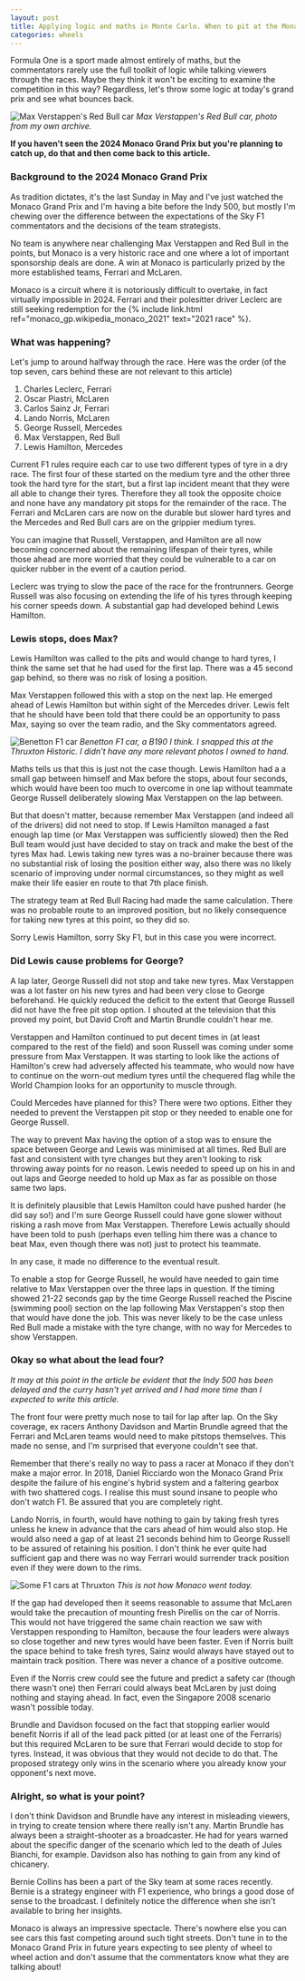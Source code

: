 ```yaml
---
layout: post
title: Applying logic and maths in Monte Carlo. When to pit at the Monaco Grand Prix?
categories: wheels
---
```


Formula One is a sport made almost entirely of maths, but the commentators rarely use the full toolkit of logic while talking viewers through the races. Maybe they think it won't be exciting to examine the competition in this way? Regardless, let's throw some logic at today's grand prix and see what bounces back.

![Max Verstappen's Red Bull car](/public/img/redbull.jpeg)
*Max Verstappen's Red Bull car, photo from my own archive.*

**If you haven't seen the 2024 Monaco Grand Prix but you're planning to catch up, do that and then come back to this article.**<!--excerpt-end-->

### Background to the 2024 Monaco Grand Prix

As tradition dictates, it's the last Sunday in May and I've just watched the Monaco Grand Prix and I'm having a bite before the Indy 500, but mostly I'm chewing over the difference between the expectations of the Sky F1 commentators and the decisions of the team strategists.

No team is anywhere near challenging Max Verstappen and Red Bull in the points, but Monaco is a very historic race and one where a lot of important sponsorship deals are done. A win at Monaco is particularly prized by the more established teams, Ferrari and McLaren.

Monaco is a circuit where it is notoriously difficult to overtake, in fact virtually impossible in 2024. Ferrari and their polesitter driver Leclerc are still seeking redemption for the {% include link.html ref="monaco_gp.wikipedia_monaco_2021" text="2021 race" %}.

### What was happening?

Let's jump to around halfway through the race. Here was the order (of the top seven, cars behind these are not relevant to this article)

1. Charles Leclerc, Ferrari
2. Oscar Piastri, McLaren
3. Carlos Sainz Jr, Ferrari
4. Lando Norris, McLaren
5. George Russell, Mercedes
6. Max Verstappen, Red Bull
7. Lewis Hamilton, Mercedes

Current F1 rules require each car to use two different types of tyre in a dry race. The first four of these started on the medium tyre and the other three took the hard tyre for the start, but a first lap incident meant that they were all able to change their tyres. Therefore they all took the opposite choice and none have any mandatory pit stops for the remainder of the race. The Ferrari and McLaren cars are now on the durable but slower hard tyres and the Mercedes and Red Bull cars are on the grippier medium tyres.

You can imagine that Russell, Verstappen, and Hamilton are all now becoming concerned about the remaining lifespan of their tyres, while those ahead are more worried that they could be vulnerable to a car on quicker rubber in the event of a caution period.

Leclerc was trying to slow the pace of the race for the frontrunners. George Russell was also focusing on extending the life of his tyres through keeping his corner speeds down. A substantial gap had developed behind Lewis Hamilton.

### Lewis stops, does Max?

Lewis Hamilton was called to the pits and would change to hard tyres, I think the same set that he had used for the first lap. There was a 45 second gap behind, so there was no risk of losing a position.

Max Verstappen followed this with a stop on the next lap. He emerged ahead of Lewis Hamilton but within sight of the Mercedes driver. Lewis felt that he should have been told that there could be an opportunity to pass Max, saying so over the team radio, and the Sky commentators agreed.

![Benetton F1 car](/public/img/f1.jpg)
*Benetton F1 car, a B190 I think. I snapped this at the Thruxton Historic. I didn't have any more relevant photos I owned to hand.*

Maths tells us that this is just not the case though. Lewis Hamilton had a a small gap between himself and Max before the stops, about four seconds, which would have been too much to overcome in one lap without teammate George Russell deliberately slowing Max Verstappen on the lap between.

But that doesn't matter, because remember Max Verstappen (and indeed all of the drivers) did not need to stop. If Lewis Hamilton managed a fast enough lap time (or Max Verstappen was sufficiently slowed) then the Red Bull team would just have decided to stay on track and make the best of the tyres Max had. Lewis taking new tyres was a no-brainer because there was no substantial risk of losing the position either way, also there was no likely scenario of improving under normal circumstances, so they might as well make their life easier en route to that 7th place finish.

The strategy team at Red Bull Racing had made the same calculation. There was no probable route to an improved position, but no likely consequence for taking new tyres at this point, so they did so.

Sorry Lewis Hamilton, sorry Sky F1, but in this case you were incorrect.

### Did Lewis cause problems for George?

A lap later, George Russell did not stop and take new tyres. Max Verstappen was a lot faster on his new tyres and had been very close to George beforehand. He quickly reduced the deficit to the extent that George Russell did not have the free pit stop option. I shouted at the television that this proved my point, but David Croft and Martin Brundle couldn't hear me.

Verstappen and Hamilton continued to put decent times in (at least compared to the rest of the field) and soon Russell was coming under some pressure from Max Verstappen. It was starting to look like the actions of Hamilton's crew had adversely affected his teammate, who would now have to continue on the worn-out medium tyres until the chequered flag while the World Champion looks for an opportunity to muscle through.

Could Mercedes have planned for this? There were two options. Either they needed to prevent the Verstappen pit stop or they needed to enable one for George Russell.

The way to prevent Max having the option of a stop was to ensure the space between George and Lewis was minimised at all times. Red Bull are fast and consistent with tyre changes but they aren't looking to risk throwing away points for no reason. Lewis needed to speed up on his in and out laps and George needed to hold up Max as far as possible on those same two laps.

It is definitely plausible that Lewis Hamilton could have pushed harder (he did say so!) and I'm sure George Russell could have gone slower without risking a rash move from Max Verstappen. Therefore Lewis actually should have been told to push (perhaps even telling him there was a chance to beat Max, even though there was not) just to protect his teammate.

In any case, it made no difference to the eventual result.

To enable a stop for George Russell, he would have needed to gain time relative to Max Verstappen over the three laps in question. If the timing showed 21-22 seconds gap by the time George Russell reached the Piscine (swimming pool) section on the lap following Max Verstappen's stop then that would have done the job. This was never likely to be the case unless Red Bull made a mistake with the tyre change, with no way for Mercedes to show Verstappen.

### Okay so what about the lead four?

*It may at this point in the article be evident that the Indy 500 has been delayed and the curry hasn't yet arrived and I had more time than I expected to write this article.*

The front four were pretty much nose to tail for lap after lap. On the Sky coverage, ex racers Anthony Davidson and Martin Brundle agreed that the Ferrari and McLaren teams would need to make pitstops themselves. This made no sense, and I'm surprised that everyone couldn't see that.

Remember that there's really no way to pass a racer at Monaco if they don't make a major error. In 2018, Daniel Ricciardo won the Monaco Grand Prix despite the failure of his engine's hybrid system and a faltering gearbox with two shattered cogs. I realise this must sound insane to people who don't watch F1. Be assured that you are completely right.

Lando Norris, in fourth, would have nothing to gain by taking fresh tyres unless he knew in advance that the cars ahead of him would also stop. He would also need a gap of at least 21 seconds behind him to George Russell to be assured of retaining his position. I don't think he ever quite had sufficient gap and there was no way Ferrari would surrender track position even if they were down to the rims.

![Some F1 cars at Thruxton](/public/img/f1s.jpeg)
*This is not how Monaco went today.*

If the gap had developed then it seems reasonable to assume that McLaren would take the precaution of mounting fresh Pirellis on the car of Norris. This would not have triggered the same chain reaction we saw with Verstappen responding to Hamilton, because the four leaders were always so close together and new tyres would have been faster. Even if Norris built the space behind to take fresh tyres, Sainz would always have stayed out to maintain track position. There was never a chance of a positive outcome.

Even if the Norris crew could see the future and predict a safety car (though there wasn't one) then Ferrari could always beat McLaren by just doing nothing and staying ahead. In fact, even the Singapore 2008 scenario wasn't possible today.

Brundle and Davidson focused on the fact that stopping earlier would benefit Norris if all of the lead pack pitted (or at least one of the Ferraris) but this required McLaren to be sure that Ferrari would decide to stop for tyres. Instead, it was obvious that they would not decide to do that. The proposed strategy only wins in the scenario where you already know your opponent's next move.

### Alright, so what is your point?

I don't think Davidson and Brundle have any interest in misleading viewers, in trying to create tension where there really isn't any. Martin Brundle has always been a straight-shooter as a broadcaster. He had for years warned about the specific danger of the scenario which led to the death of Jules Bianchi, for example. Davidson also has nothing to gain from any kind of chicanery.

Bernie Collins has been a part of the Sky team at some races recently. Bernie is a strategy engineer with F1 experience, who brings a good dose of sense to the broadcast. I definitely notice the difference when she isn't available to bring her insights.

Monaco is always an impressive spectacle. There's nowhere else you can see cars this fast competing around such tight streets. Don't tune in to the Monaco Grand Prix in future years expecting to see plenty of wheel to wheel action and don't assume that the commentators know what they are talking about!